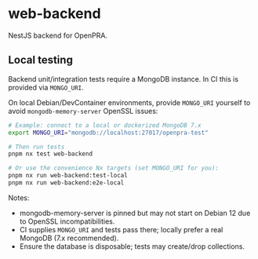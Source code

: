 # web-backend

NestJS backend for OpenPRA.

## Local testing

Backend unit/integration tests require a MongoDB instance. In CI this is provided via `MONGO_URI`.

On local Debian/DevContainer environments, provide `MONGO_URI` yourself to avoid `mongodb-memory-server` OpenSSL issues:

```bash
# Example: connect to a local or dockerized MongoDB 7.x
export MONGO_URI="mongodb://localhost:27017/openpra-test"

# Then run tests
pnpm nx test web-backend

# Or use the convenience Nx targets (set MONGO_URI for you):
pnpm nx run web-backend:test-local
pnpm nx run web-backend:e2e-local
```

Notes:

- mongodb-memory-server is pinned but may not start on Debian 12 due to OpenSSL incompatibilities.
- CI supplies `MONGO_URI` and tests pass there; locally prefer a real MongoDB (7.x recommended).
- Ensure the database is disposable; tests may create/drop collections.
